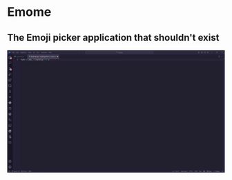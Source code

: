 # Emome

## The Emoji picker application that shouldn't exist

![Product Demo](https://github.com/ka-de/emome/raw/main/repo-padding/product-demo.webp)
